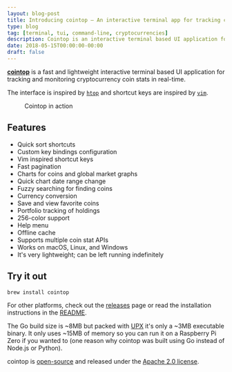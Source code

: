 ```yaml
---
layout: blog-post
title: Introducing cointop – An interactive terminal app for tracking cryptocurrencies
type: blog
tag: [terminal, tui, command-line, cryptocurrencies]
description: Cointop is an interactive terminal based UI application for tracking cryptocurrencies in real-time.
date: 2018-05-15T00:00:00-00:00
draft: false
---
```

**[cointop](https://github.com/miguelmota/cointop)** is a fast and lightweight interactive terminal based UI application for tracking and monitoring cryptocurrency coin stats in real-time.

The interface is inspired by [`htop`](https://en.wikipedia.org/wiki/Htop) and shortcut keys are inspired by [`vim`](https://en.wikipedia.org/wiki/Vim_(text_editor)).

<figure>
  <a href="cointop-in-action.gif" target="_blank"><img src="cointop-in-action.gif" alt=""></a>
	<figcaption>
  Cointop in action
	</figcaption>
</figure>

## Features

- Quick sort shortcuts
- Custom key bindings configuration
- Vim inspired shortcut keys
- Fast pagination
- Charts for coins and global market graphs
- Quick chart date range change
- Fuzzy searching for finding coins
- Currency conversion
- Save and view favorite coins
- Portfolio tracking of holdings
- 256-color support
- Help menu
- Offline cache
- Supports multiple coin stat APIs
- Works on macOS, Linux, and Windows
- It's very lightweight; can be left running indefinitely

## Try it out

```bash
brew install cointop
```

For other platforms, check out the [releases](https://github.com/miguelmota/cointop/releases) page or read the installation instructions in the [README](https://github.com/miguelmota/cointop).

The Go build size is ~8MB but packed with [UPX](https://upx.github.io/) it's only a ~3MB executable binary. It only uses ~15MB of memory so you can run it on a Raspberry Pi Zero if you wanted to (one reason why cointop was built using Go instead of Node.js or Python).

cointop is [open-source](https://github.com/miguelmota/cointop) and released under the [Apache 2.0 license](https://github.com/miguelmota/cointop/#license).
